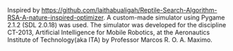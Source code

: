 Inspired by https://github.com/laithabualigah/Reptile-Search-Algorithm-RSA-A-nature-inspired-optimizer.
A custom-made simulator using Pygame 2.1.2 (SDL 2.0.18) was used. The simulator was developed for the discipline CT-2013, Artificial Intelligence for Mobile Robotics, at the Aeronautics Institute of Technology(aka ITA) by Professor Marcos R. O. A. Maximo.
